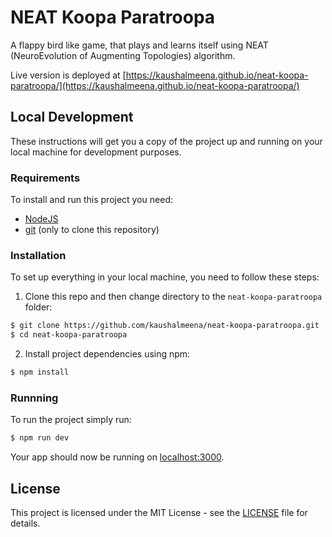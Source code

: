 # NEAT Koopa Paratroopa

A flappy bird like game, that plays and learns itself using NEAT (NeuroEvolution of Augmenting Topologies) algorithm.

Live version is deployed at [https://kaushalmeena.github.io/neat-koopa-paratroopa/](https://kaushalmeena.github.io/neat-koopa-paratroopa/)

## Local Development

These instructions will get you a copy of the project up and running on your local machine for development purposes.

### Requirements

To install and run this project you need:

- [NodeJS](https://nodejs.org/ "NodeJS")
- [git](https://git-scm.com/downloads "git") (only to clone this repository)

### Installation

To set up everything in your local machine, you need to follow these steps:

1. Clone this repo and then change directory to the `neat-koopa-paratroopa` folder:

```bash
$ git clone https://github.com/kaushalmeena/neat-koopa-paratroopa.git
$ cd neat-koopa-paratroopa
```

2. Install project dependencies using npm:

```bash
$ npm install
```

### Runnning

To run the project simply run:

```bash
$ npm run dev
```

Your app should now be running on [localhost:3000](http://localhost:3000/).

## License

This project is licensed under the MIT License - see the [LICENSE](LICENSE) file for details.
